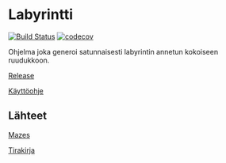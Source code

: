 # Labyrintti

[![Build Status](https://travis-ci.com/PyryV/Labyrintti.svg?branch=master)](https://travis-ci.com/PyryV/Labyrintti)
[![codecov](https://codecov.io/gh/PyryV/Labyrintti/branch/master/graph/badge.svg)](https://codecov.io/gh/PyryV/Labyrintti)

Ohjelma joka generoi satunnaisesti labyrintin annetun kokoiseen ruudukkoon.

[Release](https://github.com/PyryV/Labyrintti/releases/tag/v1.0)

[Käyttöohje](https://github.com/PyryV/Labyrintti/blob/master/dokumentaatio/K%C3%A4ytt%C3%B6ohje.md)

## Lähteet

[Mazes](http://datagenetics.com/blog/november22015/index.html)

[Tirakirja](https://www.cs.helsinki.fi/u/ahslaaks/tirakirja/)

